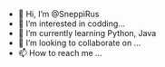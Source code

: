 - 👋 Hi, I’m @SneppiRus
- 👀 I’m interested in codding...
- 🌱 I’m currently learning Python, Java
- 💞️ I’m looking to collaborate on ...
- 📫 How to reach me ...

<!---
SneppiRus/SneppiRus is a ✨ special ✨ repository because its `README.md` (this file) appears on your GitHub profile.
You can click the Preview link to take a look at your changes.
--->
